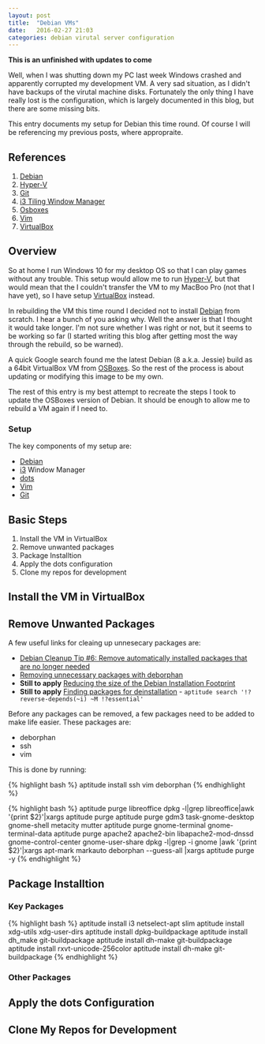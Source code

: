 ```yaml
---
layout: post
title:  "Debian VMs"
date:   2016-02-27 21:03
categories: debian virutal server configuration
---
```


**This is an unfinished with updates to come**

Well, when I was shutting down my PC last week Windows crashed and apparently corrupted my development VM.  A very sad situation, as I didn't have backups of the virutal machine disks.  Fortunately the only thing I have really lost is the configuration, which is largely documented in this blog, but there are some missing bits.

This entry documents my setup for Debian this time round.  Of course I will be referencing my previous posts, where appropraite.

## References
[vbox]: https://www.virtualbox.org/ "VirtualBox"
[hv]: https://msdn.microsoft.com/en-us/virtualization/hyperv_on_windows/windows_welcome?f=255&MSPPError=-2147217396 "Hyper-V"
[deb]: https://www.debian.org/ "Debian"
[osb]: http://www.osboxes.org/debian-8-jessie-images-available-for-virtualbox-and-vmware/ "Debian 8 from OSBoxes"
[git]: https://git-scm.com/ "Git distributed version control system"
[i3]: http://i3wm.org/ "i3 tiling window manager"
[vim]: http://www.vim.org/" "VIm - Vi Improved"
[dots]: https://github.com/EvanPurkhiser/dots/blob/master/README.md "Dots - A dotfile Management Tool"
[debreduce]: https://wiki.debian.org/ReduceDebian "Reduce Debian's Install Size"

1. [Debian][deb]
2. [Hyper-V][hv]
3. [Git][git]
4. [i3 Tiling Window Manager][i3]
3. [Osboxes][osb]
4. [Vim][vim]
3. [VirtualBox][vbox]

## Overview

So at home I run Windows 10 for my desktop OS so that I can play games without any trouble.  This setup would allow me to run [Hyper-V][hv], but that would mean that the I couldn't transfer the VM to my MacBoo Pro (not that I have yet), so I have setup [VirtualBox][vbox] instead.

In rebuilding the VM this time round I decided not to install [Debian][deb] from scratch.  I  hear a bunch of you asking why.  Well the answer is that I thought it would take longer.  I'm not sure whether I was right or not, but it seems to be working so far (I started writing this blog after getting most the way through the rebuild, so be warned).

A quick Google search found me the latest Debian (8 a.k.a. Jessie) build as a 64bit VirtualBox VM from [OSBoxes][osb].  So the rest of the process is about updating or modifying this image to be my own.

The rest of this entry is my best attempt to recreate the steps I took to update the OSBoxes version of Debian.  It should be enough to allow me to rebuild a VM again if I need to.

### Setup

The key components of my setup are:

* [Debian][deb]
* [i3][i3] Window Manager
* [dots][dots]
* [Vim][vim]
* [Git][git]


## Basic Steps

1. Install the VM in VirtualBox
2. Remove unwanted packages
3. Package Installtion
3. Apply the dots configuration
4. Clone my repos for development

## Install the VM in VirtualBox

## Remove Unwanted Packages

A few useful links for cleaing up unnesecary packages are:

* [Debian Cleanup Tip #6: Remove automatically installed packages that are no longer needed](https://raphaelhertzog.com/2011/03/07/debian-cleanup-tip-6-remove-automatically-installed-packages/)
* [Removing unnecessary packages with deborphan](https://www.debian-administration.org/article/134/Removing_unnecessary_packages_with_deborphan)
* **Still to apply** [Reducing the size of the Debian Installation Footprint](https://wiki.debian.org/ReduceDebian)
* **Still to apply** [Finding packages for deinstallation](http://www.vitavonni.de/blog/201103/2011031502-finding-packages-for-deinstallation.html) - `aptitude search '!?reverse-depends(~i) ~M !?essential'`

Before any packages can be removed, a few packages need to be added to make life easier.  These packages are:

* deborphan
* ssh
* vim

This is done by running:

{% highlight bash %}
aptitude install ssh vim deborphan
{% endhighlight %}

{% highlight bash %}
aptitude purge libreoffice
dpkg -l|grep libreoffice|awk '{print $2}'|xargs aptitude purge
aptitude purge gdm3 task-gnome-desktop gnome-shell metacity mutter
aptitude purge gnome-terminal gnome-terminal-data
aptitude purge apache2 apache2-bin libapache2-mod-dnssd gnome-control-center gnome-user-share
dpkg -l|grep -i gnome |awk '{print $2}'|xargs apt-mark markauto
deborphan --guess-all |xargs aptitude purge -y 
{% endhighlight %}

## Package Installtion

### Key Packages

{% highlight bash %}
aptitude install i3 netselect-apt slim
aptitude install xdg-utils xdg-user-dirs
aptitude install dpkg-buildpackage
aptitude install dh_make git-buildpackage
aptitude install dh-make git-buildpackage
aptitude install rxvt-unicode-256color
aptitude install dh-make git-buildpackage
{% endhighlight %}

### Other Packages

## Apply the dots Configuration

## Clone My Repos for Development
